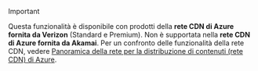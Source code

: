 > [!IMPORTANT]
> Questa funzionalità è disponibile con prodotti della **rete CDN di Azure fornita da Verizon** (Standard e Premium). Non è supportata nella **rete CDN di Azure fornita da Akamai**.  Per un confronto delle funzionalità della rete CDN, vedere [Panoramica della rete per la distribuzione di contenuti (rete CDN) di Azure](../articles/cdn/cdn-overview.md#azure-cdn-features). 
> 
> 



<!--HONumber=Nov16_HO3-->


